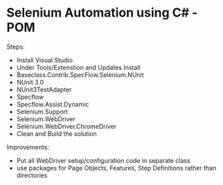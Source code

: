 # Selenium Automation using C# - POM

Steps: 
- Install Visual Studio
- Under Tools/Extenstion and Updates Install
- Baseclass.Contrib.SpecFlow.Selenium.NUnit
- NUnit 3.0
- NUnit3TestAdapter
- Specflow 
- Specflow.Assist.Dynamic
- Selenium.Support
- Selenium.WebDriver
- Selenium.WebDriver.ChromeDriver
- Clean and Build the solution

Improvements:

- Put all WebDriver setup/configuration code in separate class
- use packages for Page Objects, Features, Step Definitions rather than directories
